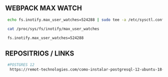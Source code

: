 

## WEBPACK MAX WATCH

```bash
 echo fs.inotify.max_user_watches=524288 | sudo tee -a /etc/sysctl.conf && sudo sysctl -p

 cat /proc/sys/fs/inotify/max_user_watches

 fs.inotify.max_user_watches=524288
```

## REPOSITRIOS / LINKS

```bash
 #POSTGRES 12
  https://remot-technologies.com/como-instalar-postgresql-12-ubuntu-18-04/
 
 
```
